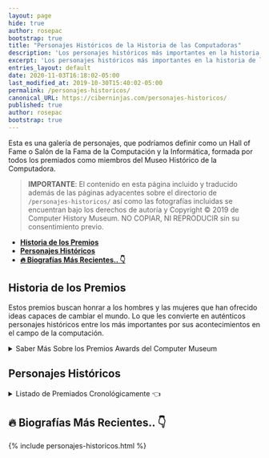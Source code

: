 ```yaml
---
layout: page
hide: true
author: rosepac
bootstrap: true
title: "Personajes Históricos de la Historia de las Computadoras"
description: 'Los personajes históricos más importantes en la historia de la creación de las computadoras'
excerpt: 'Los personajes históricos más importantes en la historia de la creación de las computadoras'
entries_layout: default
date: 2020-11-03T16:18:02-05:00
last_modified_at: 2019-10-30T15:40:02-05:00
permalink: /personajes-historicos/
canonical_URL: https://ciberninjas.com/personajes-historicos/
published: true
author: rosepac
bootstrap: true
---
```


Esta es una galería de personajes, que podríamos definir como un Hall of Fame o Salón de la Fama de la Computación y la Informática, formada por todos los premiados como miembros del Museo Histórico de la Computadora.

> **IMPORTANTE**: El contenido en esta página incluido y traducido además de las páginas adyacentes sobre el directorio de `/personajes-historicos/` así como las fotografías incluidas se encuentran bajo los derechos de autoría y Copyright © 2019 de Computer History Museum. NO COPIAR, NI REPRODUCIR sin su consentimiento previo.

- [**Historia de los Premios**](#historia-de-los-premios)
- [**Personajes Históricos**](#personajes-históricos)
- [**🔥 Biografías Más Recientes.. 👇**](#-biografías-más-recientes-)

## **Historia de los Premios**

Estos premios buscan honrar a los hombres y las mujeres que han ofrecido ideas capaces de cambiar el mundo. Lo que les convierte en auténticos personajes históricos entre los más importantes por sus acontecimientos en el campo de la computación.

<details>
<summary>Saber Más Sobre los Premios Awards del Computer Museum</summary>
<p>Los premios son parte de la visión del Museo de explorar la revolución informática y su impacto en la experiencia humana. La tradición comenzó en 1987 con la primera premiada; la pionera en programación: Grace Murray Hopper. En la actualidad, ya se ha convertido en un distinguido grupo de 60 miembros.</p>

<p>Entre ellos poseen en común una misma herramienta, la computadora; y sus logros, van desde la computación de la propia computadora en sí misma hasta la creación de las redes, el hardware, el software, el almacenamiento, los lenguajes de programación, u otras tecnologías que hoy en día; afectan a casi todos los seres vivos.</p>
</details>

<!-- Saber Más: https://www.computerhistory.org/fellowawards/hall/ -->
## **Personajes Históricos**

<details>
<summary> Listado de Premiados Cronológicamente 👈</summary>
<ul>
<li>2019 \ <a href="/personajes-historicos/james-gosling/">James Gosling</a>, <a href="/personajes-historicos/katherine-johnson/">Katherine Johnson</a>, <a href="/personajes-historicos/leslie-lamport/">Leslie Lamport</a>, <a href="/personajes-historicos/louis-pouzin/">Louis Pouzin</a></li>
<li>2018 \ <a href="/personajes-historicos/dame-stephanie-shirley/">Dame Stephanie Shirley</a>, <a href="/personajes-historicos/dov-frohman-bentchkowsky/">Dov Frohman-Bentchkowsky</a>, <a href="/personajes-historicos/guido-van-rossum/">Guido Van Rossum</a></li>
<li>2017 \ Alan Cooper, Cleve Moler, Larry Roberts, <a href="/personajes-historicos/margaret-hamilton/">Margaret Hamilton</a></li>
<li>2016 \ David Cutler, Lee Felsentein, Philip Moorby</li>
<li>2015 \ Bjarne Stroustrup, Charles W. Bachman, <a href="/personajes-historicos/evelyn-berezin/">Evelyn Berezin</a></li>
<li>2014 \ Irwin Jacobs, John Crawford, <a href="/personajes-historicos/lynn-conway/">Lynn Conway</a></li>
<li>2013 \ Edwin Catmull, Harry D. Huskey, Robert W. Taylor</li>
<li>2012 \ Edward Feigenbaum, Fernando Corbató, <a href="/personajes-historicos/sophie-wilson/">Sophie Wilson</a>, Steve Furber</li>
<li>2011 \ Bill Joy, Martin Hellman, Raph Merkle, Whitfield Diffie</li>
<li>2009 \ Donald Chamberlin, Federico Faggin, Marcian Hoff, Msatoshi Shima, Robert Everett, Stan Mazor</li>
<li>2008 \ Bob Metcalfe, <a href="/personajes-historicos/jean-bartik/">Jean Bartik</a>, Linus Torvalds</li>
<li>2007 \ Charles (Chuck) Tracker, David Patterson, John Hennessy, Morris Chang</li>
<li>2006 \ Butler Lampson, Marvin Minsky, Robert Khan, Sir Antony Hoare</li>
<li>2005 \ Alan F. Shugart, Douglas C. Engelbart, Ivan E. Sutherland, Paul Baran</li>
<li>2004 \ Bob Evans, Bob Frankston, Dan Bricklin, Erich Bloch, Niklaus Wirth</li>
<li>2003 \ David Wheeler, Gordon Bell, <a href="/personajes-historicos/tim-berners-lee/">Sir Tim Berners-Lee</a></li>
<li>2002 \ Carver Mead, Charles Geschke, John Cocke, John Warnock</li>
<li>2001 \ Frederick P. Brooks, <a href="/personajes-historicos/jean-sammet/">Jean Sammet</a>, Sir Maurice V. Wilkes</li>
<li>2000 \ <a href="/personajes-historicos/frances-allen/">Frances Allen</a>, Tom Kilburn, Vinton Cerf</li>
<li>1999 \ <a href="/personajes-historicos/alan-kay/">Alan Kay</a>, <a href="/personajes-historicos/john-mccarthy/">John McCarthy</a>, <a href="/personajes-historicos/konrad-zuse/">Konrad Zuse</a></li>
<li>1998 \ <a href="/personajes-historicos/donald-knuth/">Donald Knuth</a>, <a href="/personajes-historicos/gene-amdahl/">Gene Amdahl</a>, <a href="/personajes-historicos/gordon-moore/">Gordon Moore</a>, <a href="/personajes-historicos/steve-wozniak/">Steve Wozniak</a></li>
<li>1997 \ <a href="/personajes-historicos/denis-ritchie/">Denis Ritchie</a>, <a href="/personajes-historicos/john-backus/">John Backus</a>, <a href="/personajes-historicos/ken-thompson/">Ken Thompson</a></li>
<li>1996 \ <a href="/personajes-historicos/ken-olsen/">Ken Olsen</a>, <a href="/personajes-historicos/mitchell-kapor/">Mitchell Kapor</a></li>
<li>1995 \ <a href="/personajes-historicos/jay-w-forrester/">Jay W. Forrester</a></li>
<li>1985 \ <a href="/personajes-historicos/grace-murray-hopper/">Grace Murray Hopper</a></li>
</ul>
</details>

## **🔥 Biografías Más Recientes.. 👇**

{% include personajes-historicos.html %}